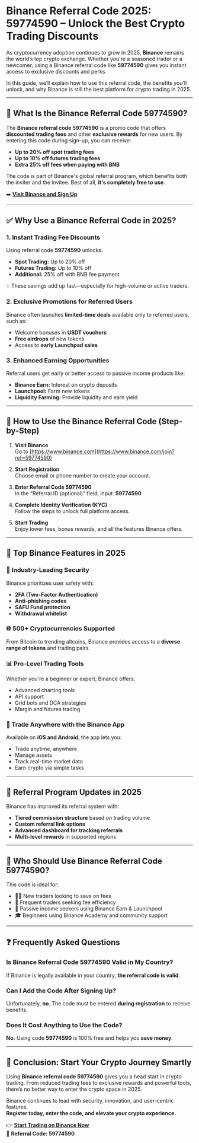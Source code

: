 # Binance Referral Code 2025: 59774590 – Unlock the Best Crypto Trading Discounts

As cryptocurrency adoption continues to grow in 2025, **Binance** remains the world’s top crypto exchange. Whether you're a seasoned trader or a newcomer, using a Binance referral code like **59774590** gives you instant access to exclusive discounts and perks.

In this guide, we’ll explain how to use this referral code, the benefits you’ll unlock, and why Binance is still the best platform for crypto trading in 2025.

---

## 🔑 What Is the Binance Referral Code 59774590?

The **Binance referral code 59774590** is a promo code that offers **discounted trading fees** and other **exclusive rewards** for new users. By entering this code during sign-up, you can receive:

- **Up to 20% off spot trading fees**
- **Up to 10% off futures trading fees**
- **Extra 25% off fees when paying with BNB**

The code is part of Binance's global referral program, which benefits both the inviter and the invitee. Best of all, **it's completely free to use**.

➡️ [**Visit Binance and Sign Up**](https://www.binance.com/join?ref=59774590)

---

## ✅ Why Use a Binance Referral Code in 2025?

### 1. Instant Trading Fee Discounts

Using referral code **59774590** unlocks:

- **Spot Trading:** Up to 20% off  
- **Futures Trading:** Up to 10% off  
- **Additional:** 25% off with BNB fee payment

💡 These savings add up fast—especially for high-volume or active traders.

### 2. Exclusive Promotions for Referred Users

Binance often launches **limited-time deals** available only to referred users, such as:

- Welcome bonuses in **USDT vouchers**
- **Free airdrops** of new tokens
- Access to **early Launchpad sales**

### 3. Enhanced Earning Opportunities

Referral users get early or better access to passive income products like:

- **Binance Earn:** Interest on crypto deposits
- **Launchpool:** Farm new tokens
- **Liquidity Farming:** Provide liquidity and earn yield

---

## 📝 How to Use the Binance Referral Code (Step-by-Step)

1. **Visit Binance**  
   Go to [https://www.binance.com](https://www.binance.com/join?ref=59774590)

2. **Start Registration**  
   Choose email or phone number to create your account.

3. **Enter Referral Code 59774590**  
   In the “Referral ID (optional)” field, input: **59774590**

4. **Complete Identity Verification (KYC)**  
   Follow the steps to unlock full platform access.

5. **Start Trading**  
   Enjoy lower fees, bonus rewards, and all the features Binance offers.

---

## 🌟 Top Binance Features in 2025

### 🔐 Industry-Leading Security

Binance prioritizes user safety with:

- **2FA (Two-Factor Authentication)**
- **Anti-phishing codes**
- **SAFU Fund protection**
- **Withdrawal whitelist**

### 🌐 500+ Cryptocurrencies Supported

From Bitcoin to trending altcoins, Binance provides access to a **diverse range of tokens** and trading pairs.

### 📊 Pro-Level Trading Tools

Whether you're a beginner or expert, Binance offers:

- Advanced charting tools
- API support
- Grid bots and DCA strategies
- Margin and futures trading

### 📱 Trade Anywhere with the Binance App

Available on **iOS and Android**, the app lets you:

- Trade anytime, anywhere  
- Manage assets  
- Track real-time market data  
- Earn crypto via simple tasks

---

## 🔄 Referral Program Updates in 2025

Binance has improved its referral system with:

- **Tiered commission structure** based on trading volume  
- **Custom referral link options**  
- **Advanced dashboard for tracking referrals**  
- **Multi-level rewards** in supported regions

---

## 👥 Who Should Use Binance Referral Code 59774590?

This code is ideal for:

- 🧑‍💻 New traders looking to save on fees  
- 🔁 Frequent traders seeking fee efficiency  
- 🌱 Passive income seekers using Binance Earn & Launchpool  
- 🎓 Beginners using Binance Academy and community support

---

## ❓ Frequently Asked Questions

### Is Binance Referral Code 59774590 Valid in My Country?

If Binance is legally available in your country, **the referral code is valid**.

### Can I Add the Code After Signing Up?

Unfortunately, **no**. The code must be entered **during registration** to receive benefits.

### Does It Cost Anything to Use the Code?

**No.** Using code **59774590** is 100% free and helps you **save money**.

---

## 🚀 Conclusion: Start Your Crypto Journey Smartly

Using **Binance referral code 59774590** gives you a head start in crypto trading. From reduced trading fees to exclusive rewards and powerful tools, there’s no better way to enter the crypto space in 2025.

Binance continues to lead with security, innovation, and user-centric features.  
**Register today, enter the code, and elevate your crypto experience.**

👉 [**Start Trading on Binance Now**](https://www.binance.com/join?ref=59774590)  
🔑 **Referral Code: 59774590**
